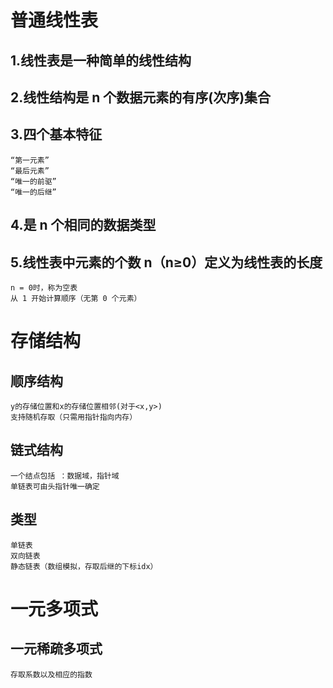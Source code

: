 # 普通线性表

## 1.线性表是一种简单的线性结构

## 2.线性结构是 n 个数据元素的有序(次序)集合

## 3.四个基本特征

    “第一元素”
    “最后元素”
    “唯一的前驱”
    “唯一的后继”

## 4.是 n 个相同的数据类型

## 5.线性表中元素的个数 n（n≥0）定义为线性表的长度

    n = 0时，称为空表
    从 1 开始计算顺序（无第 0 个元素）

# 存储结构

## 顺序结构

    y的存储位置和x的存储位置相邻(对于<x,y>)
    支持随机存取（只需用指针指向内存）

## 链式结构

    一个结点包括 ：数据域，指针域
    单链表可由头指针唯一确定

## 类型

    单链表
    双向链表
    静态链表（数组模拟，存取后继的下标idx）

# 一元多项式

## 一元稀疏多项式

    存取系数以及相应的指数
